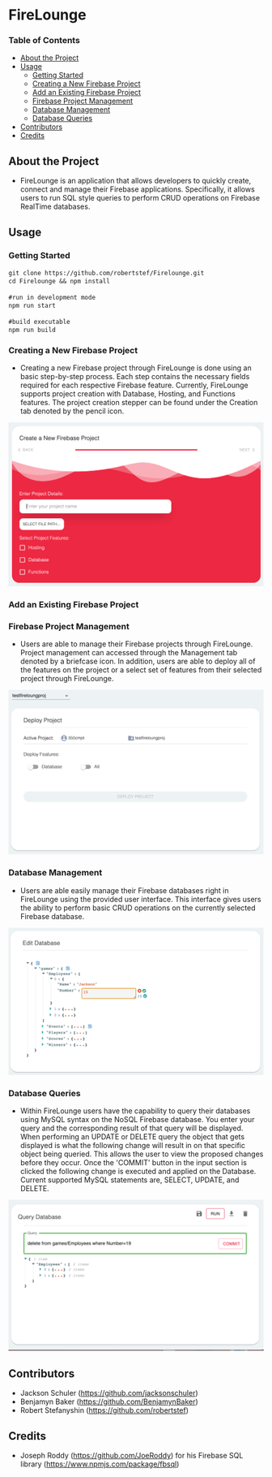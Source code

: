 # FireLounge

### Table of Contents
- [About the Project](#about-the-project)
- [Usage](#usage)
    - [Getting Started](#getting-started) 
    - [Creating a New Firebase Project](#creating-a-new-firebase-project) 
    - [Add an Existing Firebase Project](#add-an-existing-firebase-project)
    - [Firebase Project Management](#firebase-project-management)
    - [Database Management](#database-management)
    - [Database Queries](#database-queries)
- [Contributors](#contributors)
- [Credits](#credits)

## About the Project
- FireLounge is an application that allows developers to quickly create, connect and manage their Firebase applications. 
Specifically, it allows users to run SQL style queries to perform CRUD operations on Firebase RealTime databases.

## Usage

### Getting Started
```
git clone https://github.com/robertstef/Firelounge.git
cd Firelounge && npm install

#run in development mode
npm run start

#build executable
npm run build
```

### Creating a New Firebase Project
- Creating a new Firebase project through FireLounge is done using an basic step-by-step process. 
Each step contains the necessary fields required for each respective Firebase feature. Currently, 
FireLounge supports project creation with Database, Hosting, and Functions features. The project
creation stepper can be found under the Creation tab denoted by the pencil icon. 

<img src = 'images/proj_creation_screenshot.png'/>

### Add an Existing Firebase Project

### Firebase Project Management
- Users are able to manage their Firebase projects through FireLounge. Project management can accessed through 
the Management tab denoted by a briefcase icon. In addition, users are able to deploy all of the features on the 
project or a select set of features from their selected project through FireLounge. 

<img src = 'images/manage_proj_screenshot.png'/>

### Database Management
- Users are able easily manage their Firebase databases right in FireLounge using the provided user interface. This interface
gives users the ability to perform basic CRUD operations on the currently selected  Firebase database. 

<img src='images/view_db_screenshot.png'/>

### Database Queries
- Within FireLounge users have the capability to query their databases using MySQL syntax on the NoSQL Firebase database.
You enter your query and the corresponding result of that query will be displayed. 
When performing an UPDATE or DELETE query the object that gets displayed is what the following change will result in on that specific object being queried.
This allows the user to view the proposed changes before they occur. 
Once the 'COMMIT' button in the input section is clicked the following change is executed and applied on the Database. 
Current supported MySQL statements are, SELECT, UPDATE, and DELETE.

<img src='images/edit_db_screenshot_delete_statement.png'/>

## Contributors
- Jackson Schuler (https://github.com/jacksonschuler)
- Benjamyn Baker (https://github.com/BenjamynBaker)
- Robert Stefanyshin (https://github.com/robertstef)


## Credits
- Joseph Roddy (https://github.com/JoeRoddy) for his Firebase SQL library (https://www.npmjs.com/package/fbsql)
